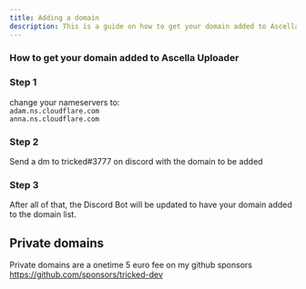 ```yaml
---
title: Adding a domain
description: This is a guide on how to get your domain added to Ascella Uploader
---
```


### How to get your domain added to Ascella Uploader

### Step 1

change your nameservers to:  
`adam.ns.cloudflare.com`  
`anna.ns.cloudflare.com`

### Step 2

Send a dm to tricked#3777 on discord with the domain to be added

### Step 3

After all of that, the Discord Bot will be updated to have your domain added to the domain list.

## Private domains

Private domains are a onetime 5 euro fee on my github sponsors https://github.com/sponsors/tricked-dev
